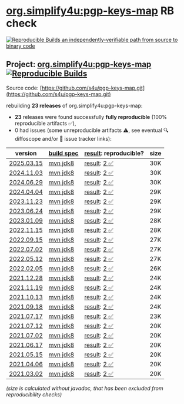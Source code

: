 [org.simplify4u:pgp-keys-map](https://central.sonatype.com/artifact/org.simplify4u/pgp-keys-map/versions) RB check
=======

[![Reproducible Builds](https://reproducible-builds.org/images/logos/rb.svg) an independently-verifiable path from source to binary code](https://reproducible-builds.org/)

## Project: [org.simplify4u:pgp-keys-map](https://central.sonatype.com/artifact/org.simplify4u/pgp-keys-map/versions) [![Reproducible Builds](https://img.shields.io/endpoint?url=https://raw.githubusercontent.com/jvm-repo-rebuild/reproducible-central/master/content/org/simplify4u/pgp-keys-map/badge.json)](https://github.com/jvm-repo-rebuild/reproducible-central/blob/master/content/org/simplify4u/pgp-keys-map/README.md)

Source code: [https://github.com/s4u/pgp-keys-map.git](https://github.com/s4u/pgp-keys-map.git)

rebuilding **23 releases** of org.simplify4u:pgp-keys-map:
- **23** releases were found successfully **fully reproducible** (100% reproducible artifacts :white_check_mark:),
- 0 had issues (some unreproducible artifacts :warning:, see eventual :mag: diffoscope and/or :memo: issue tracker links):

| version | [build spec](/BUILDSPEC.md) | [result](https://reproducible-builds.org/docs/jvm/): reproducible? | size |
| -- | --------- | ------ | -- |
| [2025.03.15](https://central.sonatype.com/artifact/org.simplify4u/pgp-keys-map/2025.03.15/pom) | [mvn jdk8](pgp-keys-map-2025.03.15.buildspec) | [result](pgp-keys-map-2025.03.15.buildinfo): [2 :white_check_mark: ](pgp-keys-map-2025.03.15.buildcompare) | 30K |
| [2024.11.03](https://central.sonatype.com/artifact/org.simplify4u/pgp-keys-map/2024.11.03/pom) | [mvn jdk8](pgp-keys-map-2024.11.03.buildspec) | [result](pgp-keys-map-2024.11.03.buildinfo): [2 :white_check_mark: ](pgp-keys-map-2024.11.03.buildcompare) | 30K |
| [2024.06.29](https://central.sonatype.com/artifact/org.simplify4u/pgp-keys-map/2024.06.29/pom) | [mvn jdk8](pgp-keys-map-2024.06.29.buildspec) | [result](pgp-keys-map-2024.06.29.buildinfo): [2 :white_check_mark: ](pgp-keys-map-2024.06.29.buildcompare) | 30K |
| [2024.04.04](https://central.sonatype.com/artifact/org.simplify4u/pgp-keys-map/2024.04.04/pom) | [mvn jdk8](pgp-keys-map-2024.04.04.buildspec) | [result](pgp-keys-map-2024.04.04.buildinfo): [2 :white_check_mark: ](pgp-keys-map-2024.04.04.buildcompare) | 29K |
| [2023.11.23](https://central.sonatype.com/artifact/org.simplify4u/pgp-keys-map/2023.11.23/pom) | [mvn jdk8](pgp-keys-map-2023.11.23.buildspec) | [result](pgp-keys-map-2023.11.23.buildinfo): [2 :white_check_mark: ](pgp-keys-map-2023.11.23.buildcompare) | 29K |
| [2023.06.24](https://central.sonatype.com/artifact/org.simplify4u/pgp-keys-map/2023.06.24/pom) | [mvn jdk8](pgp-keys-map-2023.06.24.buildspec) | [result](pgp-keys-map-2023.06.24.buildinfo): [2 :white_check_mark: ](pgp-keys-map-2023.06.24.buildcompare) | 29K |
| [2023.01.09](https://central.sonatype.com/artifact/org.simplify4u/pgp-keys-map/2023.01.09/pom) | [mvn jdk8](pgp-keys-map-2023.01.09.buildspec) | [result](pgp-keys-map-2023.01.09.buildinfo): [2 :white_check_mark: ](pgp-keys-map-2023.01.09.buildcompare) | 28K |
| [2022.11.15](https://central.sonatype.com/artifact/org.simplify4u/pgp-keys-map/2022.11.15/pom) | [mvn jdk8](pgp-keys-map-2022.11.15.buildspec) | [result](pgp-keys-map-2022.11.15.buildinfo): [2 :white_check_mark: ](pgp-keys-map-2022.11.15.buildcompare) | 28K |
| [2022.09.15](https://central.sonatype.com/artifact/org.simplify4u/pgp-keys-map/2022.09.15/pom) | [mvn jdk8](pgp-keys-map-2022.09.15.buildspec) | [result](pgp-keys-map-2022.09.15.buildinfo): [2 :white_check_mark: ](pgp-keys-map-2022.09.15.buildcompare) | 27K |
| [2022.07.02](https://central.sonatype.com/artifact/org.simplify4u/pgp-keys-map/2022.07.02/pom) | [mvn jdk8](pgp-keys-map-2022.07.02.buildspec) | [result](pgp-keys-map-2022.07.02.buildinfo): [2 :white_check_mark: ](pgp-keys-map-2022.07.02.buildcompare) | 27K |
| [2022.05.12](https://central.sonatype.com/artifact/org.simplify4u/pgp-keys-map/2022.05.12/pom) | [mvn jdk8](pgp-keys-map-2022.05.12.buildspec) | [result](pgp-keys-map-2022.05.12.buildinfo): [2 :white_check_mark: ](pgp-keys-map-2022.05.12.buildcompare) | 27K |
| [2022.02.05](https://central.sonatype.com/artifact/org.simplify4u/pgp-keys-map/2022.02.05/pom) | [mvn jdk8](pgp-keys-map-2022.02.05.buildspec) | [result](pgp-keys-map-2022.02.05.buildinfo): [2 :white_check_mark: ](pgp-keys-map-2022.02.05.buildcompare) | 26K |
| [2021.12.28](https://central.sonatype.com/artifact/org.simplify4u/pgp-keys-map/2021.12.28/pom) | [mvn jdk8](pgp-keys-map-2021.12.28.buildspec) | [result](pgp-keys-map-2021.12.28.buildinfo): [2 :white_check_mark: ](pgp-keys-map-2021.12.28.buildcompare) | 24K |
| [2021.11.19](https://central.sonatype.com/artifact/org.simplify4u/pgp-keys-map/2021.11.19/pom) | [mvn jdk8](pgp-keys-map-2021.11.19.buildspec) | [result](pgp-keys-map-2021.11.19.buildinfo): [2 :white_check_mark: ](pgp-keys-map-2021.11.19.buildcompare) | 24K |
| [2021.10.13](https://central.sonatype.com/artifact/org.simplify4u/pgp-keys-map/2021.10.13/pom) | [mvn jdk8](pgp-keys-map-2021.10.13.buildspec) | [result](pgp-keys-map-2021.10.13.buildinfo): [2 :white_check_mark: ](pgp-keys-map-2021.10.13.buildcompare) | 24K |
| [2021.09.18](https://central.sonatype.com/artifact/org.simplify4u/pgp-keys-map/2021.09.18/pom) | [mvn jdk8](pgp-keys-map-2021.09.18.buildspec) | [result](pgp-keys-map-2021.09.18.buildinfo): [2 :white_check_mark: ](pgp-keys-map-2021.09.18.buildcompare) | 24K |
| [2021.07.17](https://central.sonatype.com/artifact/org.simplify4u/pgp-keys-map/2021.07.17/pom) | [mvn jdk8](pgp-keys-map-2021.07.17.buildspec) | [result](pgp-keys-map-2021.07.17.buildinfo): [2 :white_check_mark: ](pgp-keys-map-2021.07.17.buildcompare) | 23K |
| [2021.07.12](https://central.sonatype.com/artifact/org.simplify4u/pgp-keys-map/2021.07.12/pom) | [mvn jdk8](pgp-keys-map-2021.07.12.buildspec) | [result](pgp-keys-map-2021.07.12.buildinfo): [2 :white_check_mark: ](pgp-keys-map-2021.07.12.buildcompare) | 20K |
| [2021.07.02](https://central.sonatype.com/artifact/org.simplify4u/pgp-keys-map/2021.07.02/pom) | [mvn jdk8](pgp-keys-map-2021.07.02.buildspec) | [result](pgp-keys-map-2021.07.02.buildinfo): [2 :white_check_mark: ](pgp-keys-map-2021.07.02.buildcompare) | 20K |
| [2021.06.17](https://central.sonatype.com/artifact/org.simplify4u/pgp-keys-map/2021.06.17/pom) | [mvn jdk8](pgp-keys-map-2021.06.17.buildspec) | [result](pgp-keys-map-2021.06.17.buildinfo): [2 :white_check_mark: ](pgp-keys-map-2021.06.17.buildcompare) | 20K |
| [2021.05.15](https://central.sonatype.com/artifact/org.simplify4u/pgp-keys-map/2021.05.15/pom) | [mvn jdk8](pgp-keys-map-2021.05.15.buildspec) | [result](pgp-keys-map-2021.05.15.buildinfo): [2 :white_check_mark: ](pgp-keys-map-2021.05.15.buildcompare) | 20K |
| [2021.04.06](https://central.sonatype.com/artifact/org.simplify4u/pgp-keys-map/2021.04.06/pom) | [mvn jdk8](pgp-keys-map-2021.04.06.buildspec) | [result](pgp-keys-map-2021.04.06.buildinfo): [2 :white_check_mark: ](pgp-keys-map-2021.04.06.buildcompare) | 20K |
| [2021.03.02](https://central.sonatype.com/artifact/org.simplify4u/pgp-keys-map/2021.03.02/pom) | [mvn jdk8](pgp-keys-map-2021.03.02.buildspec) | [result](pgp-keys-map-2021.03.02.buildinfo): [2 :white_check_mark: ](pgp-keys-map-2021.03.02.buildcompare) | 20K |

<i>(size is calculated without javadoc, that has been excluded from reproducibility checks)</i>
